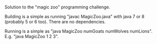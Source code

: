 Solution to the "magic zoo" programming challenge.

Building is a simple as running "javac MagicZoo.java" with java 7 or 8 (probably 5 or 6 too). There are no dependencies.

Running is a simple as "java MagicZoo numGoats numWolves numLions". E.g. "java MagicZoo 1 2 3".
